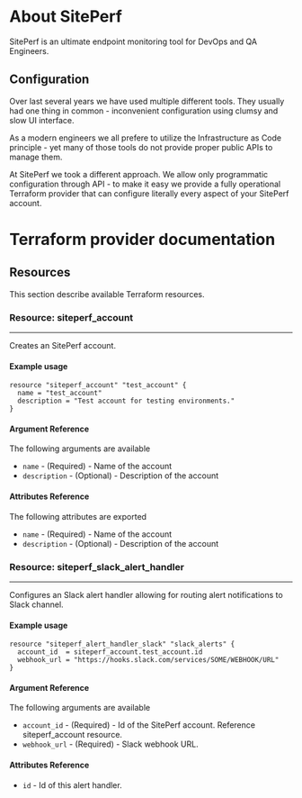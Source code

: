 # About SitePerf
SitePerf is an ultimate endpoint monitoring tool for DevOps and QA Engineers. 


## Configuration
Over last several years we have used multiple different tools. They usually had one thing in common - inconvenient configuration using clumsy and slow UI interface. 

As a modern engineers we all prefere to utilize the Infrastructure as Code principle - yet many of those tools do not provide proper public APIs to manage them. 

At SitePerf we took a different approach. We allow only programmatic configuration through API - to make it easy we provide a fully operational Terraform provider that can configure literally every aspect of your SitePerf account.


# Terraform provider documentation


## Resources

This section describe available Terraform resources.
  

### Resource: siteperf_account
---
Creates an SitePerf account. 

#### Example usage

```hcl
resource "siteperf_account" "test_account" {
  name = "test_account"
  description = "Test account for testing environments."
}
```

#### Argument Reference

The following arguments are available

* `name` - (Required) - Name of the account
* `description` - (Optional) - Description of the account


#### Attributes Reference

The following attributes are exported

* `name` - (Required) - Name of the account
* `description` - (Optional) - Description of the account
  



### Resource: siteperf_slack_alert_handler
---
Configures an Slack alert handler allowing for routing alert notifications to Slack channel. 

#### Example usage

```hcl
resource "siteperf_alert_handler_slack" "slack_alerts" {
  account_id  = siteperf_account.test_account.id
  webhook_url = "https://hooks.slack.com/services/SOME/WEBHOOK/URL"
}
```

#### Argument Reference

The following arguments are available

* `account_id` - (Required) - Id of the SitePerf account. Reference siteperf_account resource.
* `webhook_url` - (Required) - Slack webhook URL.


#### Attributes Reference

* `id` - Id of this alert handler. 









